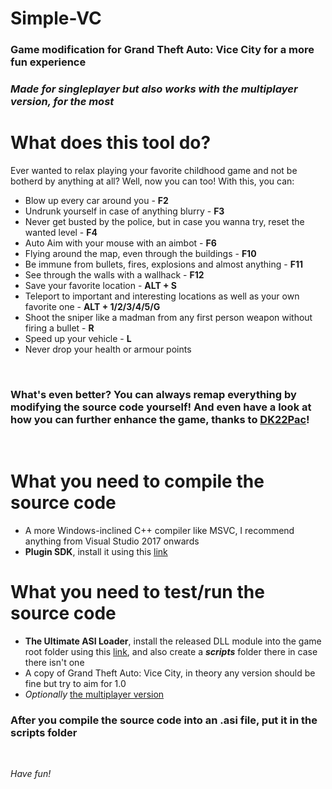 # Simple-VC
### Game modification for Grand Theft Auto: Vice City for a more fun experience
### *Made for singleplayer but also works with the multiplayer version, for the most*

# What does this tool do? #

Ever wanted to relax playing your favorite childhood game and not be botherd by anything at all? Well, now you can too! With this, you can:
- Blow up every car around you - **F2**
- Undrunk yourself in case of anything blurry - **F3**
- Never get busted by the police, but in case you wanna try, reset the wanted level - **F4**
- Auto Aim with your mouse with an aimbot - **F6**
- Flying around the map, even through the buildings - **F10**
- Be immune from bullets, fires, explosions and almost anything - **F11**
- See through the walls with a wallhack - **F12**
- Save your favorite location - **ALT + S**
- Teleport to important and interesting locations as well as your own favorite one - **ALT + 1/2/3/4/5/G**
- Shoot the sniper like a madman from any first person weapon without firing a bullet - **R**
- Speed up your vehicle - **L**
- Never drop your health or armour points
<br>

### What's even better? You can always remap everything by modifying the source code yourself! And even have a look at how you can further enhance the game, thanks to [DK22Pac](https://github.com/DK22Pac)!
<br>

# What you need to compile the source code
- A more Windows-inclined C++ compiler like MSVC, I recommend anything from Visual Studio 2017 onwards
- **Plugin SDK**, install it using this [link](https://github.com/DK22Pac/plugin-sdk)

# What you need to test/run the source code
- **The Ultimate ASI Loader**, install the released DLL module into the game root folder using this [link](https://github.com/ThirteenAG/Ultimate-ASI-Loader), and also create a ***scripts*** folder there in case there isn't one
- A copy of Grand Theft Auto: Vice City, in theory any version should be fine but try to aim for 1.0
- *Optionally*  [the multiplayer version](https://vc-mp.org/)

### After you compile the source code into an **.asi** file, put it in the scripts folder 
<br>

*Have fun!*
